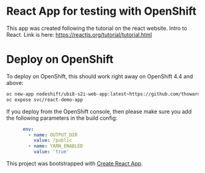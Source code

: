 # React App for testing with OpenShift

This app was created following the tutorial on the react website. Intro to React.
Link is here: <https://reactjs.org/tutorial/tutorial.html>

# Deploy on OpenShift

To deploy on OpenShift, this should work right away on OpenShift 4.4 and above:

```bash
oc new-app nodeshift/ubi8-s2i-web-app:latest~https://github.com/thoward-rh/react-demo-app --build-env YARN_ENABLED=true --build-env OUTPUT_DIR=/public
oc expose svc/react-demo-app
```

If you deploy from the OpenShift console, then please make sure you add the following parameters in the build config:

```yaml
      env:
        - name: OUTPUT_DIR
          value: /public
        - name: YARN_ENABLED
          value: 'true'
```



This project was bootstrapped with [Create React App](https://github.com/facebook/create-react-app).
